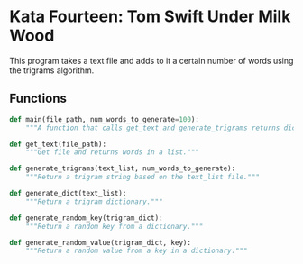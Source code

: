 # Kata Fourteen: Tom Swift Under Milk Wood

This program takes a text file and adds to it a certain number of words using the trigrams algorithm. 

## Functions

```python
def main(file_path, num_words_to_generate=100):
    """A function that calls get_text and generate_trigrams returns dict."""
```

```python
def get_text(file_path):
    """Get file and returns words in a list."""
```

```python
def generate_trigrams(text_list, num_words_to_generate):
    """Return a trigram string based on the text_list file."""
```

```python
def generate_dict(text_list):
    """Return a trigram dictionary."""
```

```python
def generate_random_key(trigram_dict):
    """Return a random key from a dictionary."""
```

```python
def generate_random_value(trigram_dict, key):
    """Return a random value from a key in a dictionary."""
```



